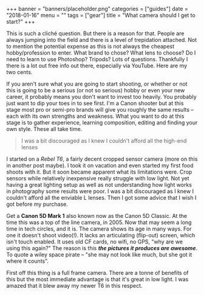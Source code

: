 +++
banner = "banners/placeholder.png"
categories = ["guides"]
date = "2018-01-16"
menu = ""
tags = ["gear"]
title = "What camera should I get to start?"
+++

This is such a cliché question. But there is a reason for that. People are always jumping into the field and there is a level of trepidation attached. Not to mention the potential expense as this is not always the cheapest hobby/profession to enter. What brand to chose? What lens to choose? Do I need to learn to use Photoshop? Tripods? Lots of questions. Thankfully I there is a lot out free info out there, especially via YouTube. Here are my two cents.

If you aren't sure what you are going to start shooting, or whether or not this is going to be a serious (or not so serious) hobby or even your new career, it probably means you don't want to invest too heavily. You probably just want to dip your toes in to see first. I'm a Canon shooter but at this stage most pro or semi-pro brands will give you roughly the same results – each with its own strengths and weakness. What you want to do at this stage is to gather experience, learning composition, editing and finding your own style. These all take time.

> I was a bit discouraged as I knew I couldn't afford all the high-end lenses

I started on a *Rebel T6*, a fairly decent cropped sensor camera (more on this in another post maybe). I took it on vacation and even started my first food shoots with it. But it soon became apparent what its limitations were. Crop sensors while relatively inexpensive really struggle with low light. Not yet having a great lighting setup as well as not understanding how light works in photography some results were poor. I was a bit discouraged as I knew I couldn't afford all the enviable L lenses. Then I got some advice that I wish I got before my purchase.

Get a **Canon 5D Mark 1** also known now as the Canon 5D Classic. At the time this was a top of the line camera, in 2005. Now that may seem a long time in tech circles, and it is. The camera shows its age in many ways. For one it doesn't shoot video(!). It lacks an articulating (flip-out) screen, which isn't touch enabled. It uses old CF cards, no wifi, no GPS, "why are we using this again?" The reason is this ***the pictures it produces are awesome***. To quote a wiley space pirate – "she may not look like much, but she got it where it counts".

First off this thing is a full frame camera. There are a tonne of benefits of this but the most immediate advantage is that it's great in low light. I was amazed that it blew away my newer T6 in this respect.
